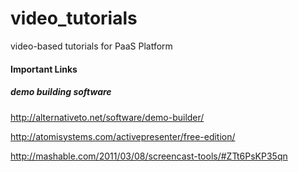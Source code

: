 # video_tutorials
video-based tutorials for PaaS Platform

#### Important Links
##### demo building software

http://alternativeto.net/software/demo-builder/

http://atomisystems.com/activepresenter/free-edition/

http://mashable.com/2011/03/08/screencast-tools/#ZTt6PsKP35qn
